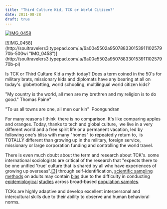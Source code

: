 ```yaml
---
title: "Third Culture Kid, TCK or World Citizen?"
date: 2011-08-28
draft: true
---
```


[![IMG_0458](https://soultravelers3.typepad.com/.a/6a00e5502a95078833015434e46a3a970c-200wi "IMG_0458")](http://soultravelers3.typepad.com/.a/6a00e5502a95078833015434e46a3a970c-pi)  
  
  
  
  
  
  

<!--more--> [![IMG_0458](http://soultravelers3.typepad.com/.a/6a00e5502a95078833015391110257970b-500wi "IMG_0458")](http://soultravelers3.typepad.com/.a/6a00e5502a95078833015391110257970b-pi)  
  
  
Is TCK or Third Culture Kid a myth today? Does a term coined in the 50's for military brats, missionary kids and diplomats have any bearing at all on today's  globetrotting, world schooling, multilingual world citizen kids?  
  
"My country is the world, all men are my brethren and my religion is to do good." Thomas Paine"  
  
"To us all towns are one, all men our kin"  Poongundran  
  
For many reasons I think  there is no comparison. It's like comparing apples and oranges. Today, thanks to tech and global culture,  we live in a very different world and a free spirit life or a permanent vacation, led by following one's bliss with many "homes" to repeatedly return to,  is TOTALLY different than growing up in the military, foreign service, missionary or large corporation funding and controlling the world travel.  
  
There is even much doubt about the term and research about TCK's. some international sociologists are critical of the research that "expects there to be one unified 'true' culture that is shared by all who have experiences of growing up overseas".[\[3\]](http://en.wikipedia.org/wiki/Third_culture_kid#cite_note-Hymlo196-2) through self-identification, [scientific sampling methods](http://en.wikipedia.org/wiki/Scientific_method "Scientific method") on adults may contain [bias](http://en.wikipedia.org/wiki/Ascertainment_bias "Ascertainment bias") due to the difficulty in conducting [epidemiological](http://en.wikipedia.org/wiki/Epidemiology "Epidemiology") [studies](http://en.wikipedia.org/wiki/Epidemiological_study "Epidemiological study") across broad-based [population samples](http://en.wikipedia.org/wiki/Sampling_%28statistics%29 "Sampling (statistics)").  
  
  
TCKs are highly adaptive and develop excellent interpersonal and intercultural skills due to their ability to observe and human behavioral norms.
